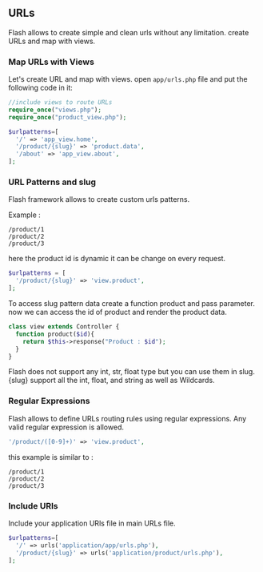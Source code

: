## URLs

  Flash allows to create simple and clean urls without any limitation. create URLs and map with views.

### Map URLs with Views

  Let's create URL and map with views. open `app/urls.php` file and put the following code in it:

```php
//include views to route URLs
require_once("views.php");
require_once("product_view.php");

$urlpatterns=[
  '/' => 'app_view.home',
  '/product/{slug}' => 'product.data',
  '/about' => 'app_view.about',
];
```

### URL Patterns and slug

  Flash framework allows to create custom urls patterns.

  Example :
```
/product/1
/product/2
/product/3
```

  here the product id is dynamic it can be change on every request.

```php
$urlpatterns = [
  '/product/{slug}' => 'view.product',
];
```

  To access slug pattern data create a function product and pass parameter. now we can access the id of product and render the product data.

```php
class view extends Controller {
  function product($id){
    return $this->response("Product : $id");
  }
}
```

  Flash does not support any int, str, float type but you can use them in slug. {slug} support all the int, float, and string as well as Wildcards.

### Regular Expressions

  Flash allows to define URLs routing rules using regular expressions. Any valid regular expression is allowed.

```php
'/product/([0-9]+)' => 'view.product',
```

  this example is similar to :

```
/product/1
/product/2
/product/3
```

### Include URls

  Include your application URls file in main URLs file.

```php
$urlpatterns=[
  '/' => urls('application/app/urls.php'),
  '/product/{slug}' => urls('application/product/urls.php'),
];
```
